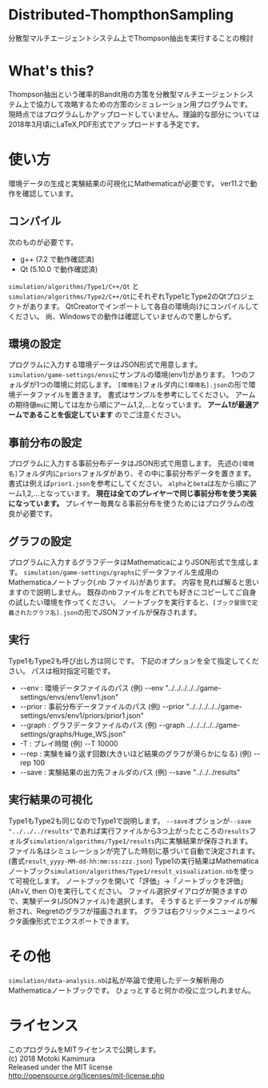 # Distributed-ThompthonSampling
分散型マルチエージェントシステム上でThompson抽出を実行することの検討
# What's this?
Thompson抽出という確率的Bandit用の方策を分散型マルチエージェントシステム上で協力して攻略するための方策のシミュレーション用プログラムです。
現時点ではプログラムしかアップロードしていません。理論的な部分については2018年3月頃にLaTeX,PDF形式でアップロードする予定です。
# 使い方
環境データの生成と実験結果の可視化にMathematicaが必要です。
ver11.2で動作を確認しています。
## コンパイル
次のものが必要です。
* g++ (7.2 で動作確認済)
* Qt (5.10.0 で動作確認済)

`simulation/algorithms/Type1/C++/Qt` と`simulation/algorithms/Type2/C++/Qt`にそれぞれType1とType2のQtプロジェクトがあります。
QtCreatorでインポートして各自の環境向けにコンパイルしてください。
尚、Windowsでの動作は確認していませんので悪しからず。
## 環境の設定
プログラムに入力する環境データはJSON形式で用意します。
`simulation/game-settings/envs`にサンプルの環境(env1)があります。
1つのフォルダが1つの環境に対応します。
`[環境名]`フォルダ内に`[環境名].json`の形で環境データファイルを置きます。
書式はサンプルを参考にしてください。
アームの期待値`mu`に関しては左から順にアーム1,2,...となっています。
__アーム1が最適アームであることを仮定しています__ のでご注意ください。
## 事前分布の設定
プログラムに入力する事前分布データはJSON形式で用意します。
先述の`[環境名]`フォルダ内に`priors`フォルダがあり、その中に事前分布データを置きます。
書式は例えば`prior1.json`を参考にしてください。
`alpha`と`beta`は左から順にアーム1,2,...となっています。
__現在は全てのプレイヤーで同じ事前分布を使う実装になっています。__
プレイヤー毎異なる事前分布を使うためにはプログラムの改良が必要です。
## グラフの設定
プログラムに入力するグラフデータはMathematicaによりJSON形式で生成します。
`simulation/game-settings/graphs`にデータファイル生成用のMathematicaノートブック(.nb ファイル)があります。
内容を見れば解ると思いますので説明しません。
既存のnbファイルをどれでも好きにコピーしてご自身の試したい環境を作ってください。
ノートブックを実行すると、`[ブック冒頭で定義されたグラフ名].json`の形でJSONファイルが保存されます。
## 実行
Type1もType2も呼び出し方は同じです。
下記のオプションを全て指定してください。
パスは相対指定可能です。
* --env : 環境データファイルのパス (例) --env "../../../../../game-settings/envs/env1/env1.json"
* --prior : 事前分布データファイルのパス (例) --prior "../../../../../game-settings/envs/env1/priors/prior1.json"
* --graph : グラフデータファイルのパス (例) --graph ../../../../../game-settings/graphs/Huge_WS.json"
* -T : プレイ時間 (例) --T 10000
* --rep : 実験を繰り返す回数(大きいほど結果のグラフが滑らかになる) (例) --rep 100
* --save : 実験結果の出力先フォルダのパス (例) --save "../../../results"
## 実行結果の可視化
Type1もType2も同じなのでType1で説明します。
`--save`オプションが`--save "../../../results"`であれば実行ファイルから3つ上がったところの`results`フォルダ`simulation/algorithms/Type1/results`内に実験結果が保存されます。
ファイル名はシミュレーションが完了した時刻に基づいて自動で決定されます。(書式`result_yyyy-MM-dd-hh:mm:ss:zzz.json`)
Type1の実行結果はMathematicaノートブック`simulation/algorithms/Type1/result_visualization.nb`を使って可視化します。
ノートブックを開いて「評価」->「ノートブックを評価」(Alt+V, then O)を実行してください。
ファイル選択ダイアログが開きますので、実験データ(JSONファイル)を選択します。
そうするとデータファイルが解析され、Regretのグラフが描画されます。
グラフは右クリックメニューよりベクタ画像形式でエクスポートできます。
# その他
`simulation/data-analysis.nb`は私が卒論で使用したデータ解析用のMathematicaノートブックです。
ひょっとすると何かの役に立つしれません。
# ライセンス
このプログラムをMITライセンスで公開します。  
(c) 2018 Motoki Kamimura  
Released under the MIT license  
http://opensource.org/licenses/mit-license.php
